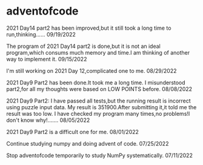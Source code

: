 # adventofcode

2021 Day14 part2 has been improved,but it still took a long time to run,thinking...... 09/19/2022

The program of 2021 Day14 part2 is done,but it is not an ideal program,which consums much memory and time.I am thinking of another way to implement it. 09/15/2022

I'm still working on 2021 Day 12,complicated one to me. 08/29/2022

2021 Day9 Part2 has been done.It took me a long time.
I misunderstood part2,for all my thoughts were based on LOW POINTS before. 08/08/2022

2021 Day9 Part2:
I have passed all tests,but the running result is incorrect using puzzle input data.
My result is 351900.After submitting it,it told me the result was too low.
I have checked my program many times,no problems!I don't know why!....... 08/05/2022

2021 Day9 Part2 is a difficult one for me. 08/01/2022

Continue studying numpy and doing advent of code. 07/25/2022

Stop adventofcode temporarily to study NumPy systematically. 07/11/2022
